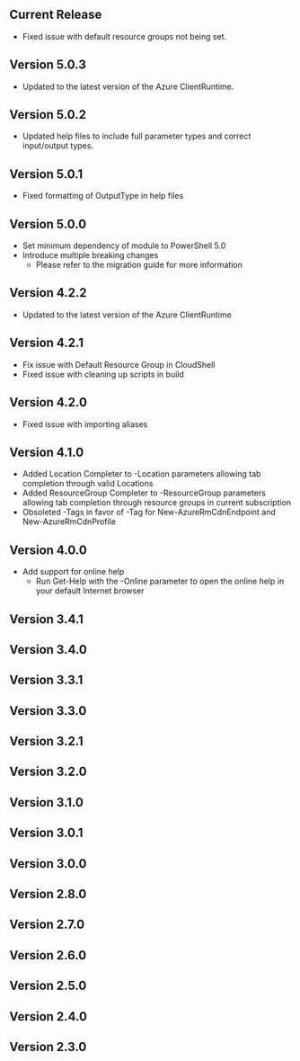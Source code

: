<!--
    Please leave this section at the top of the change log.

    Changes for the current release should go under the section titled "Current Release", and should adhere to the following format:

    ## Current Release
    * Overview of change #1
        - Additional information about change #1
    * Overview of change #2
        - Additional information about change #2
        - Additional information about change #2
    * Overview of change #3
    * Overview of change #4
        - Additional information about change #4

    ## YYYY.MM.DD - Version X.Y.Z (Previous Release)
    * Overview of change #1
        - Additional information about change #1
-->
## Current Release
* Fixed issue with default resource groups not being set.

## Version 5.0.3
* Updated to the latest version of the Azure ClientRuntime.

## Version 5.0.2
* Updated help files to include full parameter types and correct input/output types.

## Version 5.0.1
* Fixed formatting of OutputType in help files

## Version 5.0.0
* Set minimum dependency of module to PowerShell 5.0
* Introduce multiple breaking changes
    - Please refer to the migration guide for more information

## Version 4.2.2
* Updated to the latest version of the Azure ClientRuntime

## Version 4.2.1
* Fix issue with Default Resource Group in CloudShell
* Fixed issue with cleaning up scripts in build

## Version 4.2.0
* Fixed issue with importing aliases

## Version 4.1.0
* Added Location Completer to -Location parameters allowing tab completion through valid Locations
* Added ResourceGroup Completer to -ResourceGroup parameters allowing tab completion through resource groups in current subscription
* Obsoleted -Tags in favor of -Tag for New-AzureRmCdnEndpoint and New-AzureRmCdnProfile

## Version 4.0.0
* Add support for online help
    - Run Get-Help with the -Online parameter to open the online help in your default Internet browser

## Version 3.4.1

## Version 3.4.0

## Version 3.3.1

## Version 3.3.0

## Version 3.2.1

## Version 3.2.0

## Version 3.1.0

## Version 3.0.1

## Version 3.0.0

## Version 2.8.0

## Version 2.7.0

## Version 2.6.0

## Version 2.5.0

## Version 2.4.0

## Version 2.3.0
